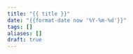 ```yaml
---
title: "{{ title }}"
date: "{{format-date now '%Y-%m-%d'}}"
tags: []
aliases: []
draft: true
---
```

